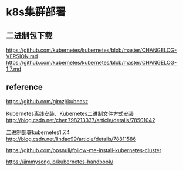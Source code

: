 # k8s集群部署

## 二进制包下载

https://github.com/kubernetes/kubernetes/blob/master/CHANGELOG-VERSION.md  
https://github.com/kubernetes/kubernetes/blob/master/CHANGELOG-1.7.md  

## reference

https://github.com/gjmzj/kubeasz  

Kubernetes离线安装、Kubernetes二进制文件方式安装  
http://blog.csdn.net/chen798213337/article/details/78501042  

二进制部署kubernetes1.7.4  
http://blog.csdn.net/lindao99/article/details/78811586  

https://github.com/opsnull/follow-me-install-kubernetes-cluster  

https://jimmysong.io/kubernetes-handbook/  

